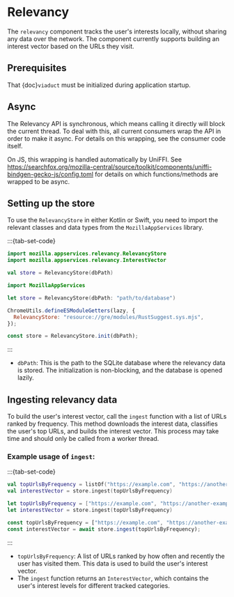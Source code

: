 # Relevancy

The `relevancy` component tracks the user's interests locally, without sharing any data over the network. The component currently supports building an interest vector based on the URLs they visit.

## Prerequisites

That {doc}`viaduct` must be initialized during application startup.

## Async

The Relevancy API is synchronous, which means calling it directly will block the current
thread.  To deal with this, all current consumers wrap the API in order to make it async.  For
details on this wrapping, see the consumer code itself.

On JS, this wrapping is handled automatically by UniFFI.  See
https://searchfox.org/mozilla-central/source/toolkit/components/uniffi-bindgen-gecko-js/config.toml
for details on which functions/methods are wrapped to be async.

## Setting up the store

To use the `RelevancyStore` in either Kotlin or Swift, you need to import the relevant classes and data types from the `MozillaAppServices` library.

:::{tab-set-code}
```kotlin
import mozilla.appservices.relevancy.RelevancyStore
import mozilla.appservices.relevancy.InterestVector

val store = RelevancyStore(dbPath)
```

```swift
import MozillaAppServices

let store = RelevancyStore(dbPath: "path/to/database")
```

```js
ChromeUtils.defineESModuleGetters(lazy, {
  RelevancyStore: "resource://gre/modules/RustSuggest.sys.mjs",
});

const store = RelevancyStore.init(dbPath);
```
:::


* `dbPath`: This is the path to the SQLite database where the relevancy data is stored. The initialization is non-blocking, and the database is opened lazily.

## Ingesting relevancy data

To build the user's interest vector, call the `ingest` function with a list of URLs ranked by frequency. This method downloads the interest data, classifies the user's top URLs, and builds the interest vector. This process may take time and should only be called from a worker thread.

### Example usage of `ingest`:

:::{tab-set-code}
```kotlin
val topUrlsByFrequency = listOf("https://example.com", "https://another-example.com")
val interestVector = store.ingest(topUrlsByFrequency)
```

```swift
let topUrlsByFrequency = ["https://example.com", "https://another-example.com"]
let interestVector = store.ingest(topUrlsByFrequency)
```

```js
const topUrlsByFrequency = ["https://example.com", "https://another-example.com"];
const interestVector = await store.ingest(topUrlsByFrequency);
```
:::

* `topUrlsByFrequency`: A list of URLs ranked by how often and recently the user has visited them. This data is used to build the user's interest vector.
* The `ingest` function returns an `InterestVector`, which contains the user's interest levels for different tracked categories.
